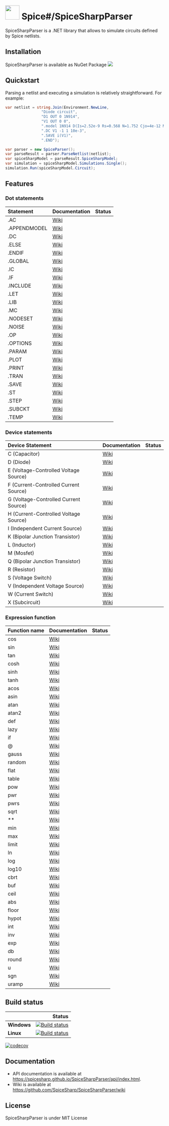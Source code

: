 # <img src="https://spicesharp.github.io/SpiceSharp/api/images/logo_full.svg" width="45px" /> Spice#/SpiceSharpParser
SpiceSharpParser is a .NET library that allows to simulate circuits defined by Spice netlists.

## Installation

SpiceSharpParser is available as NuGet Package 
[<img src="https://img.shields.io/nuget/vpre/SpiceSharp-Parser.svg">]( https://www.nuget.org/packages/SpiceSharp-Parser)

## Quickstart

Parsing a netlist and executing a simulation is relatively straightforward. For example:

```csharp
var netlist = string.Join(Environment.NewLine,
                "Diode circuit",
                "D1 OUT 0 1N914",
                "V1 OUT 0 0",
                ".model 1N914 D(Is=2.52e-9 Rs=0.568 N=1.752 Cjo=4e-12 M=0.4 tt=20e-9)",
                ".DC V1 -1 1 10e-3",
                ".SAVE i(V1)",
                ".END");

var parser = new SpiceParser();
var parseResult = parser.ParseNetlist(netlist);
var spiceSharpModel = parseResult.SpiceSharpModel;
var simulation = spiceSharpModel.Simulations.Single();
simulation.Run(spiceSharpModel.Circuit);            
```
## Features
### Dot statements
|  Statement  |  Documentation | Status  |
|:------------|--------------- |--------:|
|.AC          |[Wiki](https://github.com/SpiceSharp/SpiceSharpParser/wiki/.AC)||
|.APPENDMODEL |[Wiki](https://github.com/SpiceSharp/SpiceSharpParser/wiki/.APPENDMODEL)||
|.DC          |[Wiki](https://github.com/SpiceSharp/SpiceSharpParser/wiki/.DC)||
|.ELSE        |[Wiki](https://github.com/SpiceSharp/SpiceSharpParser/wiki/.ELSE)||
|.ENDIF       |[Wiki](https://github.com/SpiceSharp/SpiceSharpParser/wiki/.ENDIF)||
|.GLOBAL      |[Wiki](https://github.com/SpiceSharp/SpiceSharpParser/wiki/.GLOBAL)||           
|.IC          |[Wiki](https://github.com/SpiceSharp/SpiceSharpParser/wiki/.IC)||
|.IF          |[Wiki](https://github.com/SpiceSharp/SpiceSharpParser/wiki/.IF)||
|.INCLUDE     |[Wiki](https://github.com/SpiceSharp/SpiceSharpParser/wiki/.INCLUDE)||
|.LET         |[Wiki](https://github.com/SpiceSharp/SpiceSharpParser/wiki/.LET)||
|.LIB         |[Wiki](https://github.com/SpiceSharp/SpiceSharpParser/wiki/.LIB)||
|.MC          |[Wiki](https://github.com/SpiceSharp/SpiceSharpParser/wiki/.MC)||
|.NODESET     |[Wiki](https://github.com/SpiceSharp/SpiceSharpParser/wiki/.NODESET)||
|.NOISE       |[Wiki](https://github.com/SpiceSharp/SpiceSharpParser/wiki/.NOISE)||
|.OP          |[Wiki](https://github.com/SpiceSharp/SpiceSharpParser/wiki/.OP)||
|.OPTIONS     |[Wiki](https://github.com/SpiceSharp/SpiceSharpParser/wiki/.OPTIONS)||
|.PARAM       |[Wiki](https://github.com/SpiceSharp/SpiceSharpParser/wiki/.PARAM)||
|.PLOT        |[Wiki](https://github.com/SpiceSharp/SpiceSharpParser/wiki/.PLOT)||
|.PRINT       |[Wiki](https://github.com/SpiceSharp/SpiceSharpParser/wiki/.PRINT)||
|.TRAN        |[Wiki](https://github.com/SpiceSharp/SpiceSharpParser/wiki/.TRAN)||
|.SAVE        |[Wiki](https://github.com/SpiceSharp/SpiceSharpParser/wiki/.SAVE)||
|.ST          |[Wiki](https://github.com/SpiceSharp/SpiceSharpParser/wiki/.ST)||
|.STEP        |[Wiki](https://github.com/SpiceSharp/SpiceSharpParser/wiki/.STEP)||
|.SUBCKT      |[Wiki](https://github.com/SpiceSharp/SpiceSharpParser/wiki/.SUBCKT)||
|.TEMP        |[Wiki](https://github.com/SpiceSharp/SpiceSharpParser/wiki/.TEMP)||

### Device statements
| Device Statement  |  Documentation | Status  |
|:------------|-------|----------------:|
|C (Capacitor)|[Wiki](https://github.com/SpiceSharp/SpiceSharpParser/wiki/C)||
|D (Diode)|[Wiki](https://github.com/SpiceSharp/SpiceSharpParser/wiki/D)||
|E (Voltage-Controlled Voltage Source)|[Wiki](https://github.com/SpiceSharp/SpiceSharpParser/wiki/E)||
|F (Current-Controlled Current Source)|[Wiki](https://github.com/SpiceSharp/SpiceSharpParser/wiki/F)||
|G (Voltage-Controlled Current Source)|[Wiki](https://github.com/SpiceSharp/SpiceSharpParser/wiki/G)||
|H (Current-Controlled Voltage Source)|[Wiki](https://github.com/SpiceSharp/SpiceSharpParser/wiki/H)||
|I (Independent Current Source)|[Wiki](https://github.com/SpiceSharp/SpiceSharpParser/wiki/I)||
|K (Bipolar Junction Transistor)|[Wiki](https://github.com/SpiceSharp/SpiceSharpParser/wiki/K)||
|L (Inductor)|[Wiki](https://github.com/SpiceSharp/SpiceSharpParser/wiki/L)||
|M (Mosfet)|[Wiki](https://github.com/SpiceSharp/SpiceSharpParser/wiki/M)||
|Q (Bipolar Junction Transistor)|[Wiki](https://github.com/SpiceSharp/SpiceSharpParser/wiki/Q)||
|R (Resistor)|[Wiki](https://github.com/SpiceSharp/SpiceSharpParser/wiki/R)||
|S (Voltage Switch)|[Wiki](https://github.com/SpiceSharp/SpiceSharpParser/wiki/S)||
|V (Independent Voltage Source)|[Wiki](https://github.com/SpiceSharp/SpiceSharpParser/wiki/V)||
|W (Current Switch)|[Wiki](https://github.com/SpiceSharp/SpiceSharpParser/wiki/W)||
|X (Subcircuit)|[Wiki](https://github.com/SpiceSharp/SpiceSharpParser/wiki/X)||

### Expression function
|  Function name  |  Documentation | Status  |
|:------------|--------------- |--------:|
|cos      |[Wiki](https://github.com/SpiceSharp/SpiceSharpParser/wiki/cos)||           
|sin         |[Wiki](https://github.com/SpiceSharp/SpiceSharpParser/wiki/sin)||
|tan     |[Wiki](https://github.com/SpiceSharp/SpiceSharpParser/wiki/tan)||
|cosh       |[Wiki](https://github.com/SpiceSharp/SpiceSharpParser/wiki/cosh)||
|sinh     |[Wiki](https://github.com/SpiceSharp/SpiceSharpParser/wiki/sinh)||
|tanh        |[Wiki](https://github.com/SpiceSharp/SpiceSharpParser/wiki/tanh)||
|acos        |[Wiki](https://github.com/SpiceSharp/SpiceSharpParser/wiki/acos)||
|asin         |[Wiki](https://github.com/SpiceSharp/SpiceSharpParser/wiki/asin)||
|atan        |[Wiki](https://github.com/SpiceSharp/SpiceSharpParser/wiki/atan)||
|atan2          |[Wiki](https://github.com/SpiceSharp/SpiceSharpParser/wiki/atan2)||
|def          |[Wiki](https://github.com/SpiceSharp/SpiceSharpParser/wiki/def)||
|lazy       |[Wiki](https://github.com/SpiceSharp/SpiceSharpParser/wiki/lazy)||
|if          |[Wiki](https://github.com/SpiceSharp/SpiceSharpParser/wiki/if)||
|@      |[Wiki](https://github.com/SpiceSharp/SpiceSharpParser/wiki/@)||
|gauss     |[Wiki](https://github.com/SpiceSharp/SpiceSharpParser/wiki/gauss)||
|random |[Wiki](https://github.com/SpiceSharp/SpiceSharpParser/wiki/random)||
|flat        |[Wiki](https://github.com/SpiceSharp/SpiceSharpParser/wiki/flat)||
|table         |[Wiki](https://github.com/SpiceSharp/SpiceSharpParser/wiki/table)||
|pow          |[Wiki](https://github.com/SpiceSharp/SpiceSharpParser/wiki/pow)||
|pwr        |[Wiki](https://github.com/SpiceSharp/SpiceSharpParser/wiki/pwr)||
|pwrs       |[Wiki](https://github.com/SpiceSharp/SpiceSharpParser/wiki/pwrs)||
|sqrt          |[Wiki](https://github.com/SpiceSharp/SpiceSharpParser/wiki/sqrt)||
|**        |[Wiki](https://github.com/SpiceSharp/SpiceSharpParser/wiki/**)||
|min       |[Wiki](https://github.com/SpiceSharp/SpiceSharpParser/wiki/min)||
|max          |[Wiki](https://github.com/SpiceSharp/SpiceSharpParser/wiki/max)||
|limit          |[Wiki](https://github.com/SpiceSharp/SpiceSharpParser/wiki/limit)||
|ln          |[Wiki](https://github.com/SpiceSharp/SpiceSharpParser/wiki/ln)||
|log          |[Wiki](https://github.com/SpiceSharp/SpiceSharpParser/wiki/log)||
|log10          |[Wiki](https://github.com/SpiceSharp/SpiceSharpParser/wiki/log10)||
|cbrt          |[Wiki](https://github.com/SpiceSharp/SpiceSharpParser/wiki/cbrt)||
|buf          |[Wiki](https://github.com/SpiceSharp/SpiceSharpParser/wiki/buf)||
|ceil          |[Wiki](https://github.com/SpiceSharp/SpiceSharpParser/wiki/ceil)||
|abs          |[Wiki](https://github.com/SpiceSharp/SpiceSharpParser/wiki/abs)||
|floor          |[Wiki](https://github.com/SpiceSharp/SpiceSharpParser/wiki/floor)||
|hypot          |[Wiki](https://github.com/SpiceSharp/SpiceSharpParser/wiki/hypot)||
|int          |[Wiki](https://github.com/SpiceSharp/SpiceSharpParser/wiki/int)||
|inv          |[Wiki](https://github.com/SpiceSharp/SpiceSharpParser/wiki/inv)||
|exp          |[Wiki](https://github.com/SpiceSharp/SpiceSharpParser/wiki/exp)||
|db          |[Wiki](https://github.com/SpiceSharp/SpiceSharpParser/wiki/db)||
|round          |[Wiki](https://github.com/SpiceSharp/SpiceSharpParser/wiki/round)||
|u          |[Wiki](https://github.com/SpiceSharp/SpiceSharpParser/wiki/u)||
|sgn          |[Wiki](https://github.com/SpiceSharp/SpiceSharpParser/wiki/sgn)||
|uramp          |[Wiki](https://github.com/SpiceSharp/SpiceSharpParser/wiki/uramp)||


## Build status

|    | Status |
|:---|----------------:|
|**Windows**|[![Build status](https://ci.appveyor.com/api/projects/status/d8tpj2hm3hcullmw/branch/master?svg=true)](https://ci.appveyor.com/project/marcin-golebiowski/spicesharpparser/branch/master)|
|**Linux**|[![Build status](https://travis-ci.org/SpiceSharp/SpiceSharpParser.svg?branch=master)](https://travis-ci.org/SpiceSharp/SpiceSharpParser?branch=master)|

[![codecov](https://codecov.io/gh/SpiceSharp/SpiceSharpParser/branch/master/graph/badge.svg)](https://codecov.io/gh/SpiceSharp/SpiceSharpParser)

## Documentation
* API documentation is available at <https://spicesharp.github.io/SpiceSharpParser/api/index.html>.
* Wiki is available at <https://github.com/SpiceSharp/SpiceSharpParser/wiki>

## License
SpiceSharpParser is under MIT License
